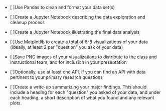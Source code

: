  - [ ]Use Pandas to clean and format your data set(s)


 - [ ]Create a Jupyter Notebook describing the data exploration and cleanup process


 - [ ]Create a Jupyter Notebook illustrating the final data analysis


 - [ ]Use Matplotlib to create a total of 6-8 visualizations of your data (ideally, at least 2 per "question" you ask of your data)


 - [ ]Save PNG images of your visualizations to distribute to the class and instructional team, and for inclusion in your presentation


 - [ ]Optionally, use at least one API, if you can find an API with data pertinent to your primary research questions


 - [ ]Create a write-up summarizing your major findings. This should include a heading for each "question" you asked of your data, and under each heading, a short description of what you found and any relevant plots.